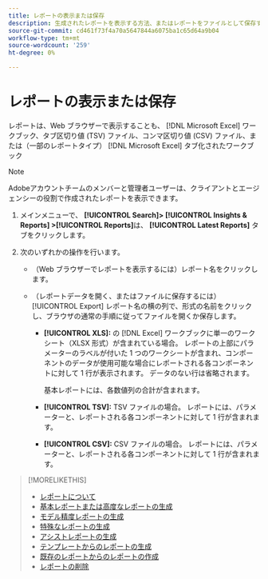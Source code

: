 ```yaml
---
title: レポートの表示または保存
description: 生成されたレポートを表示する方法、またはレポートをファイルとして保存する方法について説明します。
source-git-commit: cd461f73f4a70a5647844a6075ba1c65d64a9b04
workflow-type: tm+mt
source-wordcount: '259'
ht-degree: 0%

---
```


# レポートの表示または保存

レポートは、Web ブラウザーで表示することも、 [!DNL Microsoft Excel] ワークブック、タブ区切り値 (TSV) ファイル、コンマ区切り値 (CSV) ファイル、または（一部のレポートタイプ） [!DNL Microsoft Excel] タブ化されたワークブック

>[!NOTE]
>
>Adobeアカウントチームのメンバーと管理者ユーザーは、クライアントとエージェンシーの役割で作成されたレポートを表示できます。

1. メインメニューで、 **[!UICONTROL Search]> [!UICONTROL Insights & Reports] >[!UICONTROL Reports]**&#x200B;は、 **[!UICONTROL Latest Reports]** タブをクリックします。

1. 次のいずれかの操作を行います。

   * （Web ブラウザーでレポートを表示するには）レポート名をクリックします。

   * （レポートデータを開く、またはファイルに保存するには） [!UICONTROL Export] レポート名の横の列で、形式の名前をクリックし、ブラウザの通常の手順に従ってファイルを開くか保存します。

      * **[!UICONTROL XLS]:**   の [!DNL Excel] ワークブックに単一のワークシート（XLSX 形式）が含まれている場合。 レポートの上部にパラメーターのラベルが付いた 1 つのワークシートが含まれ、コンポーネントのデータが使用可能な場合にレポートされる各コンポーネントに対して 1 行が表示されます。 データのない行は省略されます。

         基本レポートには、各数値列の合計が含まれます。

      * **[!UICONTROL TSV]:** TSV ファイルの場合。 レポートには、パラメーターと、レポートされる各コンポーネントに対して 1 行が含まれます。

      * **[!UICONTROL CSV]:**   CSV ファイルの場合。 レポートには、パラメーターと、レポートされる各コンポーネントに対して 1 行が含まれます。

>[!MORELIKETHIS]
>
>* [レポートについて](/help/search-social-commerce/reports/report-about.md)
>* [基本レポートまたは高度なレポートの生成](/help/search-social-commerce/reports/management/basic-advanced/basic-advanced-report-generate.md)
>* [モデル精度レポートの生成](/help/search-social-commerce/reports/management/model-accuracy/model-accuracy-report-generate.md)
>* [特殊なレポートの生成](/help/search-social-commerce/reports/management/specialty/specialty-report-generate.md)
>* [アシストレポートの生成](/help/search-social-commerce/reports/management/assist/assist-report-generate.md)
>* [テンプレートからのレポートの生成](/help/search-social-commerce/reports/management/report-generate-from-template.md)
>* [既存のレポートからのレポートの作成](/help/search-social-commerce/reports/management/report-generate-from-existing.md)
>* [レポートの削除](/help/search-social-commerce/reports/management/report-delete.md)

